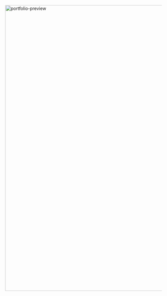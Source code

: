 
<img width="1891" height="916" alt="portfolio-preview" src="https://github.com/user-attachments/assets/f86b7be4-9059-4ba1-bf08-4eea4b2f0d03" />
